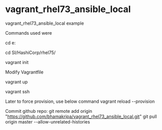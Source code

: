 # vagrant_rhel73_ansible_local
vagrant_rhel73_ansible_local example

Commands used were 

cd e:

cd SI/HashiCorp/rhel75/

vagrant init

Modify Vagrantfile

vagrant up

vagrant ssh

Later to force provision, use below command
  vagrant reload --provision

Commit github repo:
  git remote add origin "https://github.com/bhamakripa/vagrant_rhel73_ansible_local.git"
  git pull origin master --allow-unrelated-histories
